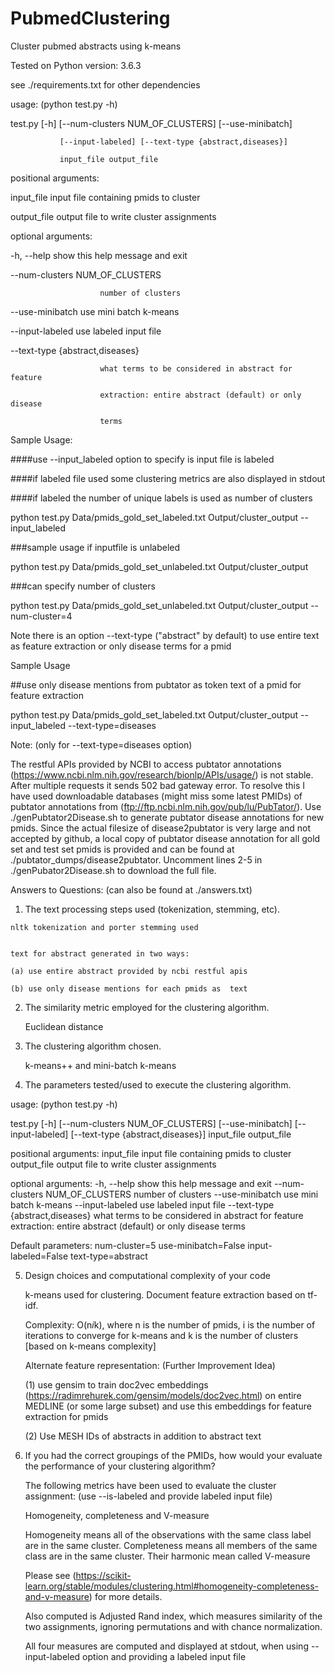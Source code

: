 # PubmedClustering
Cluster pubmed abstracts using k-means

Tested on Python version: 3.6.3

see ./requirements.txt for other dependencies


usage:  (python test.py -h)

  test.py [-h] [--num-clusters NUM_OF_CLUSTERS] [--use-minibatch]
  
               [--input-labeled] [--text-type {abstract,diseases}]
               
               input_file output_file

positional arguments:

  input_file            input file containing pmids to cluster
  
  output_file           output file to write cluster assignments
  

optional arguments:

  -h, --help            show this help message and exit
  
  --num-clusters NUM_OF_CLUSTERS
  
                        number of clusters
                        
  --use-minibatch       use mini batch k-means
  
  --input-labeled       use labeled input file
  
  --text-type {abstract,diseases}
  
                        what terms to be considered in abstract for feature
                        
                        extraction: entire abstract (default) or only disease
                        
                        terms
                        
Sample Usage: 

####use --input_labeled option to specify is input file is labeled

####if labeled file used some clustering metrics are also displayed in stdout

####if labeled the number of unique labels is used as number of clusters

python test.py Data/pmids_gold_set_labeled.txt Output/cluster_output --input_labeled


###sample usage if inputfile is unlabeled

python test.py Data/pmids_gold_set_unlabeled.txt Output/cluster_output


###can specify number of clusters

python test.py Data/pmids_gold_set_unlabeled.txt Output/cluster_output --num-cluster=4



Note there is an option --text-type ("abstract" by default) to use entire text as feature extraction or only disease terms for a pmid

Sample Usage


##use only disease mentions from pubtator as token text of a pmid for feature extraction

python test.py Data/pmids_gold_set_labeled.txt Output/cluster_output --input_labeled --text-type=diseases


Note: (only for --text-type=diseases option)


The restful APIs provided by NCBI to access pubtator annotations (https://www.ncbi.nlm.nih.gov/research/bionlp/APIs/usage/)
is not stable. After multiple requests it sends 502 bad gateway error. To resolve this I have used downloadable databases (might miss some latest PMIDs) of pubtator annotations from (ftp://ftp.ncbi.nlm.nih.gov/pub/lu/PubTator/). Use ./genPubtator2Disease.sh <pmidsFile> to generate pubtator disease annotations for new pmids. Since the actual filesize of disease2pubtator is very large and not accepted by github, a local copy of pubtator disease annotation for all gold set and test set pmids is provided and can be found at ./pubtator_dumps/disease2pubtator. Uncomment lines 2-5 in ./genPubator2Disease.sh to download the full file.
  
  
  
  Answers to Questions: (can also be found at ./answers.txt)
  
  1. The text processing steps used (tokenization, stemming, etc).
  

	nltk tokenization and porter stemming used
  

	text for abstract generated in two ways: 
  
	(a) use entire abstract provided by ncbi restful apis
  
	(b) use only disease mentions for each pmids as  text
  

2. The similarity metric employed for the clustering algorithm.


	Euclidean distance
  

3. The clustering algorithm chosen.


	k-means++ and mini-batch k-means
  



4. The parameters tested/used to execute the clustering algorithm. 


usage: (python test.py -h)

test.py [-h] [--num-clusters NUM_OF_CLUSTERS] [--use-minibatch]
               [--input-labeled] [--text-type {abstract,diseases}]
               input_file output_file

positional arguments:
  input_file            input file containing pmids to cluster
  output_file           output file to write cluster assignments

optional arguments:
  -h, --help            show this help message and exit
  --num-clusters NUM_OF_CLUSTERS
                        number of clusters
  --use-minibatch       use mini batch k-means
  --input-labeled       use labeled input file
  --text-type {abstract,diseases}
                        what terms to be considered in abstract for feature
                        extraction: entire abstract (default) or only disease
                        terms


Default parameters:
num-cluster=5
use-minibatch=False
input-labeled=False
text-type=abstract


5. Design choices and computational complexity of your code

	k-means used for clustering. Document feature extraction based on tf-idf. 

	Complexity: O(n*i*k), where n is the number of pmids, i is the number of iterations to converge for k-means
	and k is the number of clusters
	[based on k-means complexity]


	Alternate feature representation: (Further Improvement Idea)

	(1) use gensim to train doc2vec embeddings (https://radimrehurek.com/gensim/models/doc2vec.html)
	on entire MEDLINE (or some large subset) and use this embeddings for feature extraction for pmids

	(2)  Use MESH IDs of abstracts in addition to abstract text


6. If you had the correct groupings of the PMIDs, how would your evaluate the performance of your clustering algorithm?

	The following metrics have been used to evaluate the cluster assignment: (use --is-labeled and provide labeled input file) 

	Homogeneity, completeness and V-measure 

	Homogeneity means all of the observations with the same class label are in the same cluster.
	Completeness means all members of the same class are in the same cluster. Their harmonic mean called V-measure 

	Please see (https://scikit-learn.org/stable/modules/clustering.html#homogeneity-completeness-and-v-measure) for more details.

	Also computed is Adjusted Rand index, which measures  similarity of the two assignments, ignoring permutations and with chance normalization.


	All four measures are computed and displayed at stdout, when using --input-labeled option and providing a labeled input file







